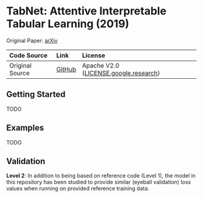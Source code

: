 # TabNet: Attentive Interpretable Tabular Learning  (2019)


Original Paper: [arXiv](https://arxiv.org/pdf/1908.07442.pdf)

|Code Source|Link|License|
|:-|:-|:-|
| Original Source | [GitHub](https://github.com/google-research/google-research/tree/master/tabnet) | Apache V2.0 ([LICENSE.google.research](../licenses/LICENSE.google.research)) |



## Getting Started
TODO

## Examples
TODO


## Validation
**Level 2**: In addition to being based on reference code (Level 1), the model in this repository has been studied to provide similar (eyeball validation) loss values when running on provided reference training data.
